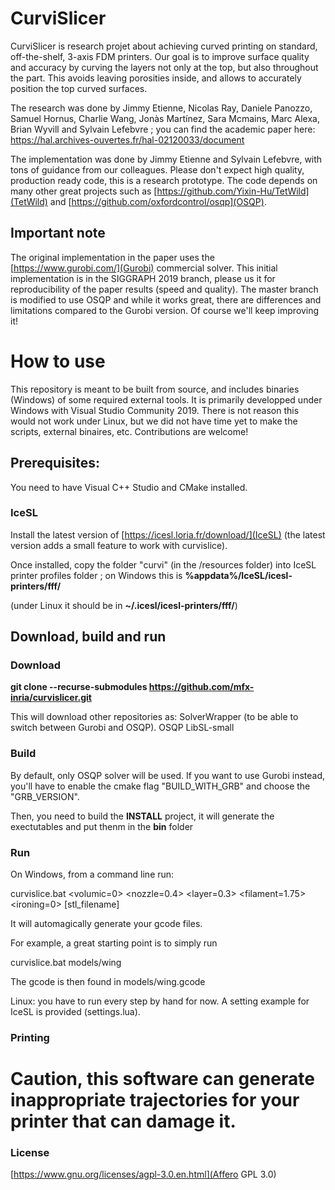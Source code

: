 # CurviSlicer

CurviSlicer is research projet about achieving curved printing on standard, off-the-shelf, 3-axis FDM printers. 
Our goal is to improve surface quality and accuracy by curving the layers not only at the top, but also throughout the part. This avoids leaving porosities inside, and allows to accurately position the top curved surfaces. 

The research was done by Jimmy Etienne, Nicolas Ray, Daniele Panozzo, Samuel Hornus, Charlie Wang, Jonàs Martínez, Sara Mcmains, Marc Alexa, Brian Wyvill and Sylvain Lefebvre ; you can find the academic paper here: https://hal.archives-ouvertes.fr/hal-02120033/document

The implementation was done by Jimmy Etienne and Sylvain Lefebvre, with tons of guidance from our colleagues. Please don't expect high quality, production ready code, this is a research prototype. The code depends on many other great projects such as [https://github.com/Yixin-Hu/TetWild](TetWild) and [https://github.com/oxfordcontrol/osqp](OSQP).

## Important note

The original implementation in the paper uses the [https://www.gurobi.com/](Gurobi) commercial solver. This initial implementation is in the SIGGRAPH 2019 branch, please us it for reproducibility of the paper results (speed and quality). The master branch is modified to use OSQP and while it works great, there are differences and limitations compared to the Gurobi version. Of course we'll keep improving it!

# How to use

This repository is meant to be built from source, and includes binaries (Windows) of some required external tools. It is primarily developped under Windows with Visual Studio Community 2019. There is not reason this would not work under Linux, but we did not have time yet to make the scripts, external binaires, etc. Contributions are welcome!

## Prerequisites:

You need to have Visual C++ Studio and CMake installed.

### IceSL

Install the latest version of [https://icesl.loria.fr/download/](IceSL) (the latest version adds a small feature to work with curvislice).

Once installed, copy the folder "curvi" (in the /resources folder) into IceSL printer profiles folder ; on Windows this is **%appdata%/IceSL/icesl-printers/fff/**

(under Linux it should be in **~/.icesl/icesl-printers/fff/**)

## Download, build and run

### Download
**git clone --recurse-submodules https://github.com/mfx-inria/curvislicer.git**

This will download other repositories as:
	SolverWrapper (to be able to switch between Gurobi and OSQP).
	OSQP
	LibSL-small


### Build

By default, only OSQP solver will be used. If you want to use Gurobi instead, you'll have to enable the cmake flag "BUILD_WITH_GRB" and choose the "GRB_VERSION".

Then, you need to build the **INSTALL** project, it will generate the exectutables and put thenm in the **bin** folder

### Run

On Windows, from a command line run:

curvislice.bat <volumic=0> <nozzle=0.4> <layer=0.3> <filament=1.75> <ironing=0> [stl_filename]

It will automagically generate your gcode files.

For example, a great starting point is to simply run

curvislice.bat models/wing

The gcode is then found in models/wing.gcode

Linux: you have to run every step by hand for now. A setting example for IceSL is provided (settings.lua).

### Printing



# Caution, this software can generate inappropriate trajectories for your printer that can damage it.

### License

[https://www.gnu.org/licenses/agpl-3.0.en.html](Affero GPL 3.0)
